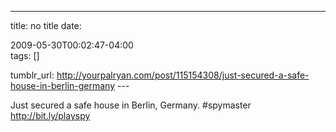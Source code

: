 ---
title: no title
date:

 2009-05-30T00:02:47-04:00  
tags:  []

tumblr_url:
http://yourpalryan.com/post/115154308/just-secured-a-safe-house-in-berlin-germany
\-\--

Just secured a safe house in Berlin, Germany. \#spymaster
<http://bit.ly/playspy>
